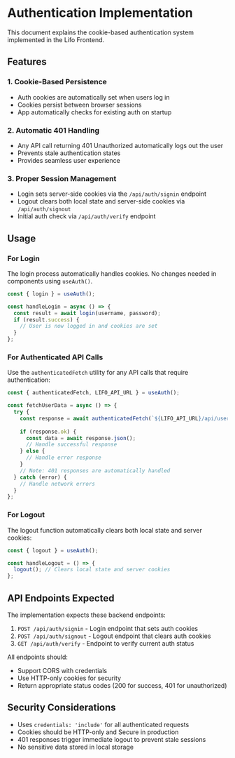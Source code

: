 # Authentication Implementation

This document explains the cookie-based authentication system implemented in the Lifo Frontend.

## Features

### 1. Cookie-Based Persistence
- Auth cookies are automatically set when users log in
- Cookies persist between browser sessions
- App automatically checks for existing auth on startup

### 2. Automatic 401 Handling
- Any API call returning 401 Unauthorized automatically logs out the user
- Prevents stale authentication states
- Provides seamless user experience

### 3. Proper Session Management
- Login sets server-side cookies via the `/api/auth/signin` endpoint
- Logout clears both local state and server-side cookies via `/api/auth/signout`
- Initial auth check via `/api/auth/verify` endpoint

## Usage

### For Login
The login process automatically handles cookies. No changes needed in components using `useAuth()`.

```javascript
const { login } = useAuth();

const handleLogin = async () => {
  const result = await login(username, password);
  if (result.success) {
    // User is now logged in and cookies are set
  }
};
```

### For Authenticated API Calls
Use the `authenticatedFetch` utility for any API calls that require authentication:

```javascript
const { authenticatedFetch, LIFO_API_URL } = useAuth();

const fetchUserData = async () => {
  try {
    const response = await authenticatedFetch(`${LIFO_API_URL}/api/user/profile`);
    
    if (response.ok) {
      const data = await response.json();
      // Handle successful response
    } else {
      // Handle error response
    }
    // Note: 401 responses are automatically handled
  } catch (error) {
    // Handle network errors
  }
};
```

### For Logout
The logout function automatically clears both local state and server cookies:

```javascript
const { logout } = useAuth();

const handleLogout = () => {
  logout(); // Clears local state and server cookies
};
```

## API Endpoints Expected

The implementation expects these backend endpoints:

1. `POST /api/auth/signin` - Login endpoint that sets auth cookies
2. `POST /api/auth/signout` - Logout endpoint that clears auth cookies  
3. `GET /api/auth/verify` - Endpoint to verify current auth status

All endpoints should:
- Support CORS with credentials
- Use HTTP-only cookies for security
- Return appropriate status codes (200 for success, 401 for unauthorized)

## Security Considerations

- Uses `credentials: 'include'` for all authenticated requests
- Cookies should be HTTP-only and Secure in production
- 401 responses trigger immediate logout to prevent stale sessions
- No sensitive data stored in local storage